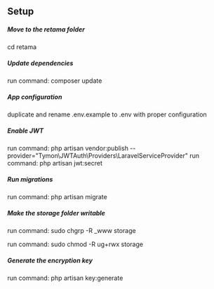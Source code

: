 ## Setup

##### Move to the retama folder
cd retama

##### Update dependencies
run command: composer update

##### App configuration
duplicate and rename .env.example to .env with proper configuration

##### Enable JWT
run command: php artisan vendor:publish --provider="Tymon\JWTAuth\Providers\LaravelServiceProvider"
run command: php artisan jwt:secret

##### Run migrations
run command: php artisan migrate

##### Make the storage folder writable
run command: sudo chgrp -R _www storage 

run command: sudo chmod -R ug+rwx storage

##### Generate the encryption key
run command: php artisan key:generate